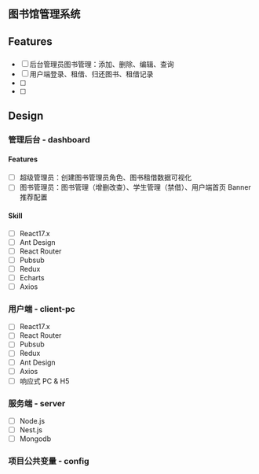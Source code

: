 ## 图书馆管理系统

## Features
 ### 
 - [ ] 后台管理员图书管理：添加、删除、编辑、查询
 - [ ] 用户端登录、租借、归还图书、租借记录
 - [ ] 
 - [ ] 

## Design
 ### 管理后台 - dashboard
 #### Features
  - [ ] 超级管理员：创建图书管理员角色、图书租借数据可视化
  - [ ] 图书管理员：图书管理（增删改查）、学生管理（禁借）、用户端首页 Banner 推荐配置
 #### Skill
  - [ ] React17.x
  - [ ] Ant Design
  - [ ] React Router
  - [ ] Pubsub
  - [ ] Redux
  - [ ] Echarts
  - [ ] Axios

 ### 用户端 - client-pc
  - [ ] React17.x
  - [ ] React Router
  - [ ] Pubsub
  - [ ] Redux
  - [ ] Ant Design
  - [ ] Axios
  - [ ] 响应式 PC & H5

 ### 服务端 - server
   - [ ] Node.js
   - [ ] Nest.js
   - [ ] Mongodb

 ### 项目公共变量 - config